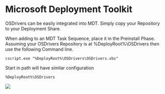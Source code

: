# Microsoft Deployment Toolkit

OSDrivers can be easily integrated into MDT. Simply copy your Repository to your Deployment Share.

When adding to an MDT Task Sequence, place it in the Preinstall Phase. Assuming your OSDrivers Repository is at %DeployRoot%\OSDrivers then use the following Command line.

```text
cscript.exe "%DeployRoot%\OSDrivers\OSDrivers.vbs"
```

Start in path will have similar configuration

```text
%DeployRoot%\OSDrivers
```

![](https://www.osdeploy.com/assets/2018-02-05_13-18-35.png)

